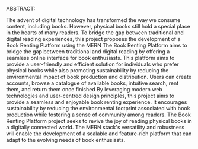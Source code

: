 ABSTRACT:

The advent of digital technology has transformed the way we consume content, including books. However, physical books still hold a special place in the hearts of many readers. To bridge the gap between traditional and digital reading experiences, this project proposes the development of a Book Renting Platform using the MERN
The Book Renting Platform aims to bridge the gap between traditional and digital reading by offering a seamless online interface for book enthusiasts. This platform aims to provide a user-friendly and efficient solution for individuals who prefer physical books while also promoting sustainability by reducing the environmental impact of book production and distribution. Users can create accounts, browse a catalogue of available books, intuitive search, rent them, and return them once finished
By leveraging modern web technologies and user-centred design principles, this project aims to provide a seamless and enjoyable book renting experience. It encourages sustainability by reducing the environmental footprint associated with book production while fostering a sense of community among readers. The Book Renting Platform project seeks to revive the joy of reading physical books in a digitally connected world. The MERN stack's versatility and robustness will enable the development of a scalable and feature-rich platform that can adapt to the evolving needs of book enthusiasts.
